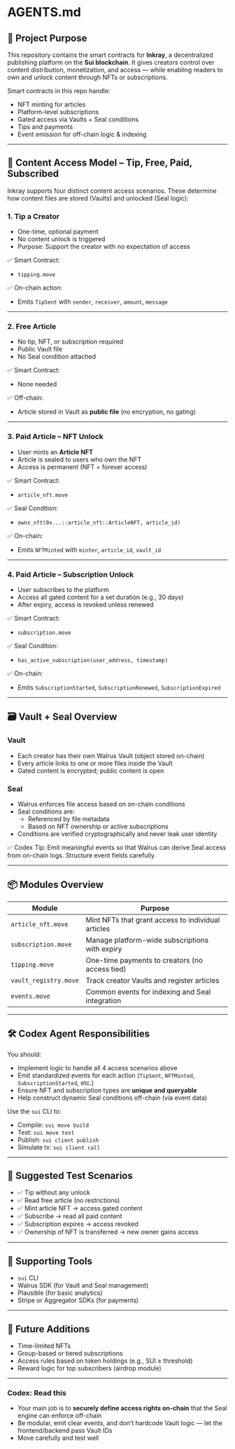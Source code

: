 # AGENTS.md

## 🧠 Project Purpose

This repository contains the smart contracts for **Inkray**, a decentralized publishing platform on the **Sui blockchain**. It gives creators control over content distribution, monetization, and access — while enabling readers to own and unlock content through NFTs or subscriptions.

Smart contracts in this repo handle:

- NFT minting for articles
- Platform-level subscriptions
- Gated access via Vaults + Seal conditions
- Tips and payments
- Event emission for off-chain logic & indexing

---

## 🔐 Content Access Model – Tip, Free, Paid, Subscribed

Inkray supports four distinct content access scenarios. These determine how content files are stored (Vaults) and unlocked (Seal logic):

### 1. **Tip a Creator**

- One-time, optional payment
- No content unlock is triggered
- Purpose: Support the creator with no expectation of access

✅ Smart Contract:

- `tipping.move`

✅ On-chain action:

- Emits `TipSent` with `sender`, `receiver`, `amount`, `message`

---

### 2. **Free Article**

- No tip, NFT, or subscription required
- Public Vault file
- No Seal condition attached

✅ Smart Contract:

- None needed

✅ Off-chain:

- Article stored in Vault as **public file** (no encryption, no gating)

---

### 3. **Paid Article – NFT Unlock**

- User mints an **Article NFT**
- Article is sealed to users who own the NFT
- Access is permanent (NFT = forever access)

✅ Smart Contract:

- `article_nft.move`

✅ Seal Condition:

- `owns_nft(0x...::article_nft::ArticleNFT, article_id)`

✅ On-chain:

- Emits `NFTMinted` with `minter`, `article_id`, `vault_id`

---

### 4. **Paid Article – Subscription Unlock**

- User subscribes to the platform
- Access all gated content for a set duration (e.g., 30 days)
- After expiry, access is revoked unless renewed

✅ Smart Contract:

- `subscription.move`

✅ Seal Condition:

- `has_active_subscription(user_address, timestamp)`

✅ On-chain:

- Emits `SubscriptionStarted`, `SubscriptionRenewed`, `SubscriptionExpired`

---

## 🗃️ Vault + Seal Overview

### Vault

- Each creator has their own Walrus Vault (object stored on-chain)
- Every article links to one or more files inside the Vault
- Gated content is encrypted; public content is open

### Seal

- Walrus enforces file access based on on-chain conditions
- Seal conditions are:
  - Referenced by file metadata
  - Based on NFT ownership or active subscriptions
- Conditions are verified cryptographically and never leak user identity

✅ Codex Tip:
Emit meaningful events so that Walrus can derive Seal access from on-chain logs. Structure event fields carefully.

---

## 📦 Modules Overview

| Module                | Purpose                                            |
| --------------------- | -------------------------------------------------- |
| `article_nft.move`    | Mint NFTs that grant access to individual articles |
| `subscription.move`   | Manage platform-wide subscriptions with expiry     |
| `tipping.move`        | One-time payments to creators (no access tied)     |
| `vault_registry.move` | Track creator Vaults and register articles         |
| `events.move`         | Common events for indexing and Seal integration    |

---

## 🛠️ Codex Agent Responsibilities

You should:

- Implement logic to handle all 4 access scenarios above
- Emit standardized events for each action (`TipSent`, `NFTMinted`, `SubscriptionStarted`, etc.)
- Ensure NFT and subscription types are **unique and queryable**
- Help construct dynamic Seal conditions off-chain (via event data)

Use the `sui` CLI to:

- Compile: `sui move build`
- Test: `sui move test`
- Publish: `sui client publish`
- Simulate tx: `sui client call`

---

## 🧪 Suggested Test Scenarios

- ✅ Tip without any unlock
- ✅ Read free article (no restrictions)
- ✅ Mint article NFT → access gated content
- ✅ Subscribe → read all paid content
- ✅ Subscription expires → access revoked
- ✅ Ownership of NFT is transferred → new owner gains access

---

## 🧰 Supporting Tools

- `sui` CLI
- Walrus SDK (for Vault and Seal management)
- Plausible (for basic analytics)
- Stripe or Aggregator SDKs (for payments)

---

## 🧭 Future Additions

- Time-limited NFTs
- Group-based or tiered subscriptions
- Access rules based on token holdings (e.g., SUI ≥ threshold)
- Reward logic for top subscribers (airdrop module)

---

### Codex: Read this

- Your main job is to **securely define access rights on-chain** that the Seal engine can enforce off-chain
- Be modular, emit clear events, and don’t hardcode Vault logic — let the frontend/backend pass Vault IDs
- Move carefully and test well
